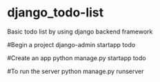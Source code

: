 # django_todo-list
Basic todo list by using django backend framework

#Begin a project 
django-admin startapp todo

#Create an app
python manage.py startapp todo

#To run the server
python manage.py runserver
